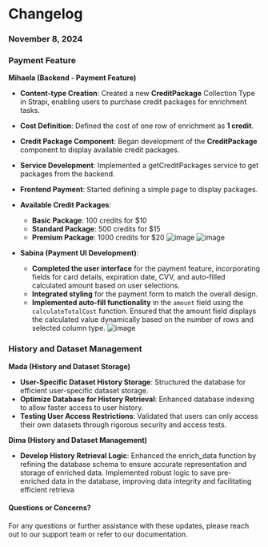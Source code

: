 # Changelog

### November 8, 2024

### Payment Feature

**Mihaela (Backend - Payment Feature)**  
  - **Content-type Creation**: Created a new **CreditPackage** Collection Type in Strapi, enabling users to purchase credit packages for enrichment tasks.
  - **Cost Definition**: Defined the cost of one row of enrichment as **1 credit**.
  - **Credit Package Component**: Began development of the **CreditPackage** component to display available credit packages.
  - **Service Development**: Implemented a getCreditPackages service to get packages from the backend.
  - **Frontend Payment**: Started defining a simple page to display packages.

- **Available Credit Packages**:
  - **Basic Package**: 100 credits for $10
  - **Standard Package**: 500 credits for $15
  - **Premium Package**: 1000 credits for $20
![image](https://github.com/user-attachments/assets/be509220-04c4-484a-8193-61309b280de4)
![image](https://github.com/user-attachments/assets/f12f3d67-9808-4acf-9e73-5235aa64b7be)

- **Sabina (Payment UI Development)**:
  - **Completed the user interface** for the payment feature, incorporating fields for card details, expiration date, CVV, and auto-filled calculated amount based on user selections.
  - **Integrated styling** for the payment form to match the overall design.
  - **Implemented auto-fill functionality** in the `amount` field using the `calculateTotalCost` function. Ensured that the amount field displays the calculated value dynamically based on the number of rows and selected column type.
![image](https://github.com/user-attachments/assets/3c89ca18-b125-4b0e-b2ba-477e8a118ffb)


### History and Dataset Management

**Mada (History and Dataset Storage)**  
- **User-Specific Dataset History Storage**: Structured the database for efficient user-specific dataset storage.
- **Optimize Database for History Retrieval**: Enhanced database indexing to allow faster access to user history.
- **Testing User Access Restrictions**: Validated that users can only access their own datasets through rigorous security and access tests.

**Dima (History and Dataset Management)**  
- **Develop History Retrieval Logic**: Enhanced the enrich_data function by refining the database schema to ensure accurate representation and storage of enriched data. Implemented robust logic to save pre-enriched data in the database, improving data integrity and facilitating efficient retrieva

#### Questions or Concerns?
For any questions or further assistance with these updates, please reach out to our support team or refer to our documentation.
